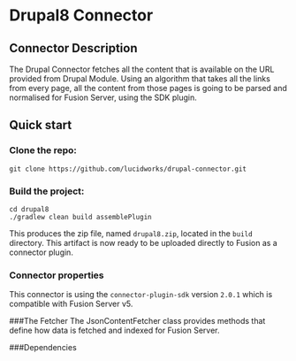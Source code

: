 # Drupal8 Connector

## Connector Description

The Drupal Connector fetches all the content that is available on the URL provided from Drupal Module. Using an algorithm that takes all the links from every page, all the content from those pages is going to be parsed and normalised for Fusion Server, using the SDK plugin. 

## Quick start

### Clone the repo:
```
git clone https://github.com/lucidworks/drupal-connector.git
```

### Build the project:
```
cd drupal8
./gradlew clean build assemblePlugin
```
 This produces the zip file, named `drupal8.zip`, located in the `build` directory.
This artifact is now ready to be uploaded directly to Fusion as a connector plugin.

### Connector properties
This connector is using the `connector-plugin-sdk` version `2.0.1` which is compatible with Fusion Server v5.

###The Fetcher
The JsonContentFetcher class provides methods that define how data is fetched and indexed for Fusion Server.

###Dependencies
